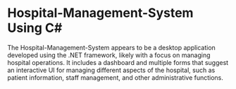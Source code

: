 # Hospital-Management-System Using C#

The Hospital-Management-System appears to be a desktop application developed using the .NET framework, likely with a focus on managing hospital operations. It includes a dashboard and multiple forms that suggest an interactive UI for managing different aspects of the hospital, such as patient information, staff management, and other administrative functions.

